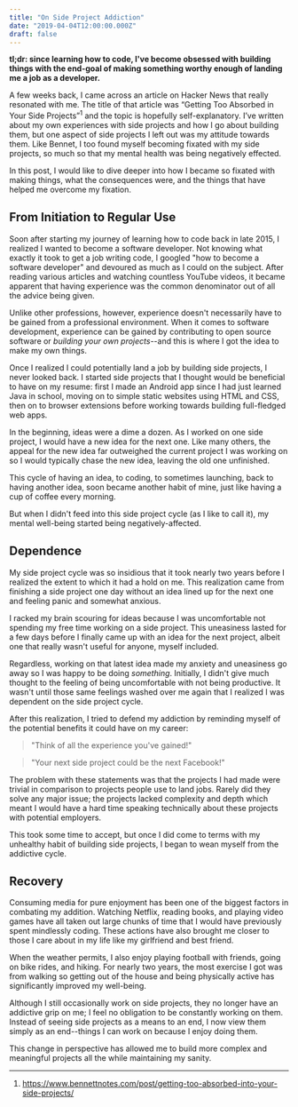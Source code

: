 ```yaml
---
title: "On Side Project Addiction"
date: "2019-04-04T12:00:00.000Z"
draft: false
---
```


**tl;dr: since learning how to code, I've become obsessed with building things
with the end-goal of making something worthy enough of landing me a job as a
developer.**

A few weeks back, I came across an article on Hacker News that really resonated
with me. The title of that article was “Getting Too Absorbed in Your Side
Projects”<sup>1</sup> and the topic is hopefully self-explanatory. I’ve written about my own
experiences with side projects and how I go about building them, but one aspect
of side projects I left out was my attitude towards them. Like Bennet, I too
found myself becoming fixated with my side projects, so much so that my mental
health was being negatively effected.

In this post, I would like to dive deeper into how I became so fixated with
making things, what the consequences were, and the things that have helped me
overcome my fixation.

## From Initiation to Regular Use

Soon after starting my journey of learning how to code back in late 2015, I realized
I wanted to become a software developer. Not knowing what exactly it took to get
a job writing code, I googled "how to become a software developer" and devoured as
much as I could on the subject. After reading various articles and watching
countless YouTube videos, it became apparent that having experience was the common
denominator out of all the advice being given.

Unlike other professions, however, experience doesn't necessarily have to be
gained from a professional environment. When it comes to software development,
experience can be gained by contributing to open source software or *building your
own projects*--and this is where I got the idea to make my own things.

Once I realized I could potentially land a job by building side projects, I
never looked back. I started side projects that I thought would be beneficial
to have on my resume: first I made an Android app since I had just learned Java
in school, moving on to simple static websites using HTML and CSS, then on to
browser extensions before working towards building full-fledged web apps.

In the beginning, ideas were a dime a dozen. As I worked on one side project, I
would have a new idea for the next one. Like many others, the appeal for the new
idea far outweighed the current project I was working on so I would typically
chase the new idea, leaving the old one unfinished.

This cycle of having an idea, to coding, to sometimes launching, back to having
another idea, soon became another habit of mine, just like having a cup of
coffee every morning. 

But when I didn't feed into this side project cycle (as I like to call it), my
mental well-being started being negatively-affected.

## Dependence

My side project cycle was so insidious that it
took nearly two years before I realized the extent to which it had a hold on me.
This realization came from finishing a side project one day without an idea lined
up for the next one and feeling panic and somewhat anxious.

I racked my brain scouring for ideas because I was uncomfortable not spending my
free time working on a side project. This uneasiness lasted for a few days before
I finally came up with an idea for the next project, albeit one that really wasn't
useful for anyone, myself included.

Regardless, working on that latest idea made my anxiety and uneasiness go away
so I was happy to be doing *something*. Initially, I didn't give much thought to
the feeling of being uncomfortable with not being productive. It wasn't until
those same feelings washed over me again that I realized I was dependent on the
side project cycle.

After this realization, I tried to defend my addiction by reminding myself of the
potential benefits it could have on my career:

> "Think of all the experience you've gained!"

> "Your next side project could be the next Facebook!"

The problem with these statements was that the projects I had made were trivial
in comparison to projects people use to land jobs. Rarely did they solve any
major issue; the projects lacked complexity and depth which meant I would have
a hard time speaking technically about these projects with potential employers.

This took some time to accept, but once I did come to terms with my unhealthy
habit of building side projects, I began to wean myself from the addictive cycle.

## Recovery

Consuming media for pure enjoyment has been one of the biggest factors in combating
my addition. Watching Netflix, reading books, and playing video games
have all taken out large chunks of time that I would have previously spent
mindlessly coding. These actions have also brought me closer to those I care
about in my life like my girlfriend and best friend.

When the weather permits, I also enjoy playing football with friends, going on
bike rides, and hiking. For nearly two years, the most exercise I got was from
walking so getting out of the house and being physically active has significantly
improved my well-being.

Although I still occasionally work on side projects, they no longer have an
addictive grip on me; I feel no obligation to be constantly working on them.
Instead of seeing side projects as a means to an end, I now view them simply
as an end--things I can work on because I enjoy doing them.

This change in perspective has allowed me to build more complex and meaningful
projects all the while maintaining my sanity.

<hr />

1. https://www.bennettnotes.com/post/getting-too-absorbed-into-your-side-projects/